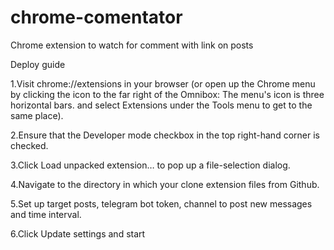 # chrome-comentator
Chrome extension to watch for comment with link on posts

Deploy guide

1.Visit chrome://extensions in your browser (or open up the Chrome menu by clicking the icon to the far right of the Omnibox:  The menu's icon is three horizontal bars. and select Extensions under the Tools menu to get to the same place).

2.Ensure that the Developer mode checkbox in the top right-hand corner is checked.

3.Click Load unpacked extension… to pop up a file-selection dialog.

4.Navigate to the directory in which your clone extension files from Github.

5.Set up target posts, telegram bot token, channel to post new messages and time interval.

6.Click Update settings and start
